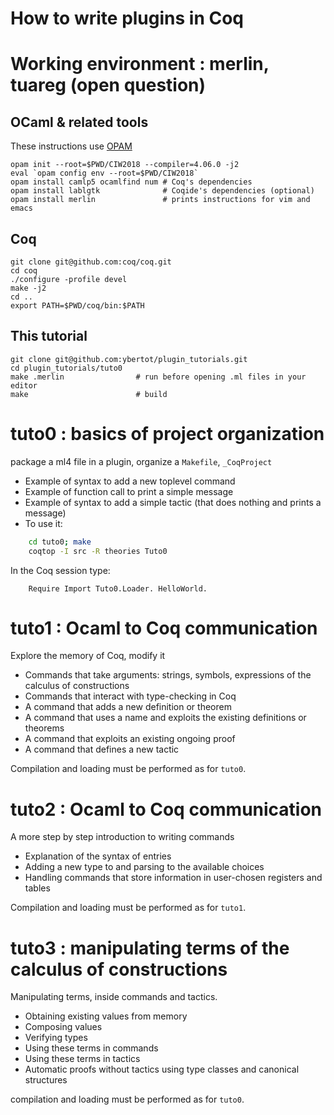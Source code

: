 How to write plugins in Coq
===========================
  # Working environment : merlin, tuareg (open question)
  
  ## OCaml & related tools

  These instructions use [OPAM](http://opam.ocaml.org/doc/Install.html)

```shell
opam init --root=$PWD/CIW2018 --compiler=4.06.0 -j2
eval `opam config env --root=$PWD/CIW2018`
opam install camlp5 ocamlfind num # Coq's dependencies
opam install lablgtk              # Coqide's dependencies (optional)
opam install merlin               # prints instructions for vim and emacs
```

  ## Coq

```shell
git clone git@github.com:coq/coq.git
cd coq
./configure -profile devel
make -j2
cd ..
export PATH=$PWD/coq/bin:$PATH
```

  ## This tutorial

```shell
git clone git@github.com:ybertot/plugin_tutorials.git
cd plugin_tutorials/tuto0
make .merlin                # run before opening .ml files in your editor
make                        # build
```
  
  
  
  # tuto0 : basics of project organization
  package a ml4 file in a plugin, organize a `Makefile`, `_CoqProject`
  - Example of syntax to add a new toplevel command
  - Example of function call to print a simple message
  - Example of syntax to add a simple tactic
      (that does nothing and prints a message)
  - To use it:

```bash
    cd tuto0; make
    coqtop -I src -R theories Tuto0
```

  In the Coq session type:
```coq
    Require Import Tuto0.Loader. HelloWorld.
```

  # tuto1 : Ocaml to Coq communication
  Explore the memory of Coq, modify it
  - Commands that take arguments: strings, symbols, expressions of the calculus of constructions
  - Commands that interact with type-checking in Coq
  - A command that adds a new definition or theorem
  - A command that uses a name and exploits the existing definitions
    or theorems
  - A command that exploits an existing ongoing proof
  - A command that defines a new tactic

  Compilation and loading must be performed as for `tuto0`.
  
  # tuto2 : Ocaml to Coq communication
  A more step by step introduction to writing commands
  - Explanation of the syntax of entries
  - Adding a new type to and parsing to the available choices
  - Handling commands that store information in user-chosen registers and tables

  Compilation and loading must be performed as for `tuto1`.

  # tuto3 : manipulating terms of the calculus of constructions
  Manipulating terms, inside commands and tactics.
  - Obtaining existing values from memory
  - Composing values
  - Verifying types
  - Using these terms in commands
  - Using these terms in tactics
  - Automatic proofs without tactics using type classes and canonical structures

  compilation and loading must be performed as for `tuto0`.
